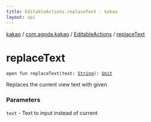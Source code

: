 ```yaml
---
title: EditableActions.replaceText - kakao
layout: api
---
```


<div class='api-docs-breadcrumbs'><a href="../../index.html">kakao</a> / <a href="../index.html">com.agoda.kakao</a> / <a href="index.html">EditableActions</a> / <a href=".">replaceText</a></div>

# replaceText

<div class="signature"><code><span class="keyword">open</span> <span class="keyword">fun </span><span class="identifier">replaceText</span><span class="symbol">(</span><span class="parameterName" id="com.agoda.kakao.EditableActions$replaceText(kotlin.String)/text">text</span><span class="symbol">:</span>&nbsp;<a href="https://kotlinlang.org/api/latest/jvm/stdlib/kotlin/-string/index.html"><span class="identifier">String</span></a><span class="symbol">)</span><span class="symbol">: </span><a href="https://kotlinlang.org/api/latest/jvm/stdlib/kotlin/-unit/index.html"><span class="identifier">Unit</span></a></code></div>

Replaces the current view text with given

### Parameters

<code>text</code> - Text to input instead of current